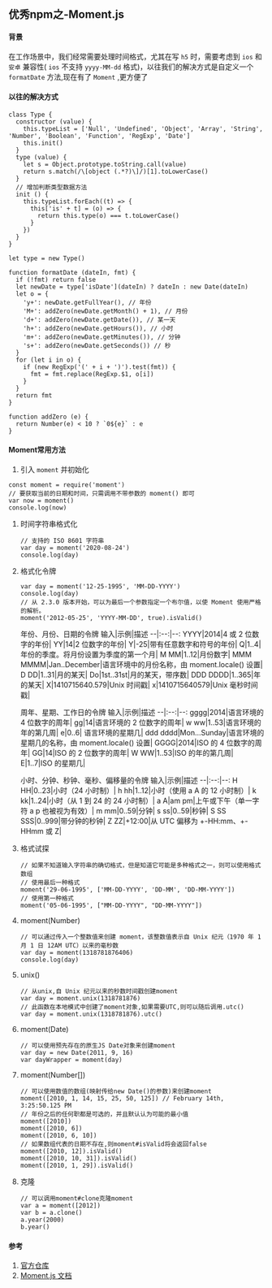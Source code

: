 ## 优秀npm之-Moment.js

#### 背景
在工作场景中，我们经常需要处理时间格式，尤其在写 `h5` 时，需要考虑到 `ios` 和 `安卓` 兼容性( `ios` 不支持 `yyyy-MM-dd` 格式)，以往我们的解决方式是自定义一个 `formatDate` 方法,现在有了 `Moment` ,更方便了

#### 以往的解决方式
```JS
class Type {
  constructor (value) {
    this.typeList = ['Null', 'Undefined', 'Object', 'Array', 'String', 'Number', 'Boolean', 'Function', 'RegExp', 'Date']
    this.init()
  }
  type (value) {
    let s = Object.prototype.toString.call(value)
    return s.match(/\[object (.*?)\]/)[1].toLowerCase()
  }
  // 增加判断类型数据方法
  init () {
    this.typeList.forEach((t) => {
      this['is' + t] = (o) => {
        return this.type(o) === t.toLowerCase()
      }
    })
  }
}

let type = new Type()

function formatDate (dateIn, fmt) {
  if (!fmt) return false
  let newDate = type['isDate'](dateIn) ? dateIn : new Date(dateIn)
  let o = {
    'y+': newDate.getFullYear(), // 年份
    'M+': addZero(newDate.getMonth() + 1), // 月份
    'd+': addZero(newDate.getDate()), // 某一天
    'h+': addZero(newDate.getHours()), // 小时
    'm+': addZero(newDate.getMinutes()), // 分钟
    's+': addZero(newDate.getSeconds()) // 秒
  }
  for (let i in o) {
    if (new RegExp('(' + i + ')').test(fmt)) {
      fmt = fmt.replace(RegExp.$1, o[i])
    }
  }
  return fmt
}

function addZero (e) {
  return Number(e) < 10 ? `0${e}` : e
}
```

#### Moment常用方法
1. 引入 `moment` 并初始化
```JS
const moment = require('moment')
// 要获取当前的日期和时间，只需调用不带参数的 moment() 即可
var now = moment()
console.log(now)
```

1. 时间字符串格式化

    ```JS
    // 支持的 ISO 8601 字符串
    var day = moment('2020-08-24')
    console.log(day)
    ```

1. 格式化令牌

    ```JS
    var day = moment('12-25-1995', 'MM-DD-YYYY')
    console.log(day)
    // 从 2.3.0 版本开始，可以为最后一个参数指定一个布尔值，以使 Moment 使用严格的解析。
    moment('2012-05-25', 'YYYY-MM-DD', true).isValid()
    ```

    年份、月份、日期的令牌
    输入|示例|描述
    --|:--:|--:
    YYYY|2014|4 或 2 位数字的年份|
    YY|14|2 位数字的年份|
    Y|-25|带有任意数字和符号的年份|
    Q|1..4|年份的季度。将月份设置为季度的第一个月|
    M MM|1..12|月份数字|
    MMM MMMM|Jan..December|语言环境中的月份名称，由 moment.locale() 设置|
    D DD|1..31|月的某天|
    Do|1st..31st|月的某天，带序数|
    DDD DDDD|1..365|年的某天|
    X|1410715640.579|Unix 时间戳|
    x|1410715640579|Unix 毫秒时间戳|

    周年、星期、工作日的令牌
    输入|示例|描述
    --|:--:|--:
    gggg|2014|语言环境的 4 位数字的周年|
    gg|14|语言环境的 2 位数字的周年|
    w ww|1..53|语言环境的年的第几周|
    e|0..6|	语言环境的星期几|
    ddd dddd|Mon...Sunday|语言环境的星期几的名称，由 moment.locale() 设置|
    GGGG|2014|ISO 的 4 位数字的周年|
    GG|14|ISO 的 2 位数字的周年|
    W WW|1..53|ISO 的年的第几周|
    E|1..7|ISO 的星期几|

    小时、分钟、秒钟、毫秒、偏移量的令牌
    输入|示例|描述
    --|:--:|--:
    H HH|0..23|小时（24 小时制）|
    h hh|1..12|小时（使用 a A 的 12 小时制）|
    k kk|1..24|小时（从 1 到 24 的 24 小时制）|
    a A|am pm|上午或下午（单一字符 a p 也被视为有效）|
    m mm|0..59|分钟|
    s ss|0..59|秒钟|
    S SS SSS|0..999|带分钟的秒钟|
    Z ZZ|+12:00|从 UTC 偏移为 +-HH:mm、+-HHmm 或 Z|

1. 格式试探

    ```JS
    // 如果不知道输入字符串的确切格式，但是知道它可能是多种格式之一，则可以使用格式数组
    // 使用最后一种格式
    moment('29-06-1995', ['MM-DD-YYYY', 'DD-MM', 'DD-MM-YYYY'])
    // 使用第一种格式
    moment('05-06-1995', ["MM-DD-YYYY", "DD-MM-YYYY"])
    ```

1. moment(Number)

    ```JS
    // 可以通过传入一个整数值来创建 moment，该整数值表示自 Unix 纪元（1970 年 1 月 1 日 12AM UTC）以来的毫秒数
    var day = moment(1318781876406)
    console.log(day)
    ```

1. unix()

    ```JS
    // 从unix,自 Unix 纪元以来的秒数时间戳创建moment
    var day = moment.unix(1318781876)
    // 此函数在本地模式中创建了moment对象,如果需要UTC,则可以随后调用.utc()
    var day = moment.unix(1318781876).utc()
    ```

1. moment(Date)

    ```JS
    // 可以使用预先存在的原生JS Date对象来创建moment
    var day = new Date(2011, 9, 16)
    var dayWrapper = moment(day)
    ```

1. moment(Number[])

    ```JS
    // 可以使用数值的数组(映射传给new Date()的参数)来创建moment
    moment([2010, 1, 14, 15, 25, 50, 125]) // February 14th, 3:25:50.125 PM
    // 年份之后的任何职都是可选的，并且默认认为可能的最小值
    moment([2010])
    moment([2010, 6])
    moment([2010, 6, 10])
    // 如果数组代表的日期不存在,则moment#isValid将会返回false
    moment([2010, 12]).isValid()
    moment([2010, 10, 31]).isValid()
    moment([2010, 1, 29]).isValid()
    ```
1. 克隆

    ```JS
    // 可以调用moment#clone克隆moment
    var a = moment([2012])
    var b = a.clone()
    a.year(2000)
    b.year()
    ```


#### 参考
1. [官方仓库](https://github.com/moment/moment '官方仓库')
1. [Moment.js 文档](http://momentjs.cn/docs/ 'Moment.js 文档')